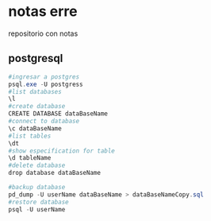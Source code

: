 # notas erre
 repositorio con notas

## postgresql
```powershell
#ingresar a postgres
psql.exe -U postgress
#list databases
\l
#create database
CREATE DATABASE dataBaseName
#connect to database
\c dataBaseName
#list tables
\dt
#show especification for table
\d tableName
#delete database 
drop database dataBaseName

#backup database
pd_dump -U userName dataBaseName > dataBaseNameCopy.sql
#restore database
psql -U userName
```